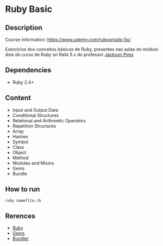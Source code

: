 # Ruby Basic
## Description
Course information: https://www.udemy.com/rubyonrails-5x/

Exercicios dos conceitos básicos de Ruby, presentes nas aulas do módulo dois do curso de Ruby on Rails 5.x do professor [Jackson Pires](https://www.udemy.com/user/jackson-pires-de-oliveira-santos-junior/)


## Dependencies
- Ruby 2.4+

## Content
- Input and Output Data
- Conditional Structures
- Relational and Arithmetic Operators
- Repetition Structures
- Array
- Hashes
- Symbol
- Class
- Object
- Method
- Modules and Mixins
- Gems
- Bundle

## How to run
```
ruby namefile.rb
```
## Rerences
- [Ruby](https://www.ruby-lang.org)
- [Gems](https://rubygems.org/)
- [Bundler](https://bundler.io/)


